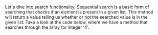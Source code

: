 Let's dive into search functionality. Sequential search is a basic form of searching that checks if an element is present in a given list. This method will return a value telling us whether or not the searched value is in the given list. Take a look at the code below, where we have a method that searches through the array for integer '4'.

